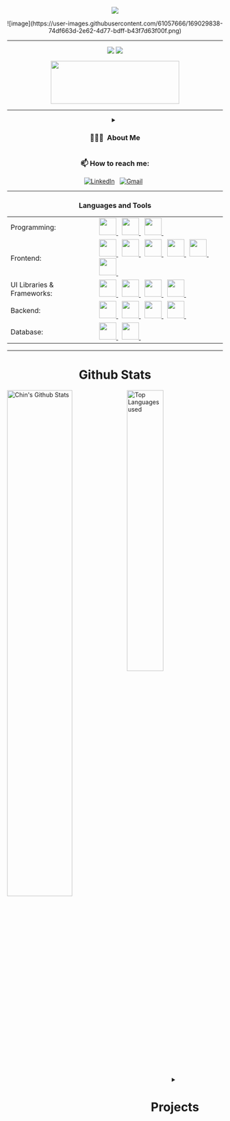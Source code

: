 <p align="center">
<img src="https://readme-typing-svg.herokuapp.com?font=Poppins&weight=700&size=28&duration=4500&pause=1000&color=0E75B6&width=350&center=true&width=480&lines=%3C+Hello+World,+Chin+Here+%2F%3E;%3C+Full+Stack+Wizard+%2F%3E">
</p>

<p align="center">
  ![image](https://user-images.githubusercontent.com/61057666/169029838-74df663d-2e62-4d77-bdff-b43f7d63f00f.png)
</p>
<hr>

<p align="center">
  <img src="https://komarev.com/ghpvc/?username=ChinmayeeAvadhani&color=red" ></img>
  <a href="https://github.com/ChinmayeeAvadhani"> <img src="https://img.shields.io/github/followers/ChinmayeeAvadhani?label=follow&style=social"></img> </a>
</p>

<p align="center">
  <a href="https://chinmayeeavadhani.tech" target="_blank"> 
    <img height=100 width=300 src="https://thumbs.dreamstime.com/b/portfolio-text-written-over-colorful-background-portfolio-business-texture-colorful-blocks-195693092.jpg"> 
  </a>
</p>
<hr>

<details align="center"> 
  <summary>
    <h3 align="center"> 👨🏻‍💻 &nbsp;About Me </h3>
  </summary>

  💡 &nbsp; Hi there! I'm Chin, a passionate **Frontend Developer** and an active **Open Source Contributor**. My journey in tech has been a blend of creating interactive web experiences and contributing to the open-source community. 
  
  🌱 &nbsp;Currently, I'm sharpening my skills in **Data Structures and Algorithms (DSA)** while building projects in **React**, **TypeScript**, and other frontend technologies. \
  💻 &nbsp;I love collaborating with developers from around the world and contributing to meaningful projects in the open-source space. 
  
  🚀 &nbsp;When I'm not coding, you'll find me exploring new tech trends, gaming, or playing sports like badminton and basketball.
</details>

<h3 align="center"> 📫 How to reach me: </h3>

<div align="center" width=full>
  <a href="https://www.linkedin.com/in/chinmayeeavadhani"><img alt="LinkedIn" src="https://img.shields.io/badge/linkedin%20-%230077B5.svg?&style=flat&logo=linkedin&logoColor=white"/></a> &nbsp;
  <a href="mailto:chinmayeeravadhani37@gmail.com"><img alt="Gmail" src="https://img.shields.io/badge/Gmail-D14836?style=flat&logo=gmail&logoColor=white" /></a> &nbsp;

</div>

<hr>

<h3 align="center">  Languages and Tools </h3>
<div align="center" width=full>

<table>
  <tr>
    <td>Programming:</td>
    <td>
      <a href="https://www.java.com" target="_blank"> <img src="https://skillicons.dev/icons?i=java" width="40" height="40"/> </a>&nbsp;
      <a href="https://www.python.org" target="_blank"> <img src="https://skillicons.dev/icons?i=py" width="40" height="40"/> </a>&nbsp;
      <a href="https://www.cprogramming.com/" target="_blank"> <img src="https://skillicons.dev/icons?i=c" width="40" height="40"/> </a>&nbsp;
    </td>
  </tr>
  <tr>
    <td>Frontend:</td>
    <td>
      <a href="https://www.w3.org/html/" target="_blank"> <img src="https://skillicons.dev/icons?i=html" width="40" height="40"/> </a>&nbsp;
      <a href="https://www.w3schools.com/css/" target="_blank"> <img src="https://skillicons.dev/icons?i=css" width="40" height="40"/> </a>&nbsp;
      <a href="https://developer.mozilla.org/en-US/docs/Web/JavaScript" target="_blank"> <img src="https://skillicons.dev/icons?i=js" width="40" height="40"/> </a>&nbsp; 
      <a href="https://www.typescriptlang.org/" target="_blank"> <img src="https://skillicons.dev/icons?i=ts" width="40" height="40"/> </a>&nbsp; 
      <a href="https://reactjs.org/" target="_blank"> <img src="https://skillicons.dev/icons?i=react" width="40" height="40"/> </a>&nbsp; 
      <a href="https://redux.js.org/" target="_blank"> <img src="https://skillicons.dev/icons?i=redux" width="40" height="40"/> </a>&nbsp; 
    </td>
  </tr>
  <tr>
    <td>UI Libraries & Frameworks:</td>
    <td>
      <a href="https://tailwindcss.com/" target="_blank"> <img src="https://skillicons.dev/icons?i=tailwind" width="40" height="40"/> </a>&nbsp;
      <a href="https://threejs.org/" target="_blank"> <img src="https://skillicons.dev/icons?i=threejs" width="40" height="40"/> </a>&nbsp;
      <a href="https://www.figma.com/" target="_blank"> <img src="https://skillicons.dev/icons?i=figma" width="40" height="40"/> </a>&nbsp;
      <a href="https://jestjs.io/" target="_blank"> <img src="https://skillicons.dev/icons?i=jest" width="40" height="40"/> </a>&nbsp;
    </td>
  </tr>
  <tr>
    <td>Backend:</td>
    <td>
      <a href="https://nodejs.org" target="_blank"> <img src="https://skillicons.dev/icons?i=nodejs" width="40" height="40"/> </a>&nbsp;
      <a href="https://expressjs.com" target="_blank"> <img src="https://skillicons.dev/icons?i=expressjs" width="40" height="40"/> </a>&nbsp;
      <a href="https://www.djangoproject.com/" target="_blank"> <img src="https://skillicons.dev/icons?i=django" width="40" height="40"/> </a>&nbsp;
      <a href="https://fastapi.tiangolo.com/" target="_blank"> <img src="https://skillicons.dev/icons?i=fastapi" width="40" height="40"/> </a>&nbsp;
    </td>
  </tr>
  <tr>
    <td>Database:</td>
    <td>
      <a href="https://www.mongodb.com/" target="_blank"> <img src="https://skillicons.dev/icons?i=mongodb" width="40" height="40"/> </a>&nbsp; 
      <a href="https://www.mysql.com/" target="_blank"> <img src="https://skillicons.dev/icons?i=mysql" width="40" height="40"/> </a>&nbsp;
    </td>
  </tr>
</table>

</div>
<hr>

<h1 align="center">Github Stats</h1>
 
<img align="left" alt="Chin's Github Stats" src="https://github-readme-stats.vercel.app/api?username=ChinmayeeAvadhani&&show_icons=true&theme=dark" width="55%"  />
<img alt="Top Languages used" src="https://github-readme-stats.vercel.app/api/top-langs/?username=ChinmayeeAvadhani&layout=compact&theme=dark" width="41%"  />
<br>

<details align="center">
  <summary>
    <h1 align="center">Projects</h1>
  </summary>

  <div align="center">
    <a href="https://z-social-7.netlify.app/"><img src="https://github-readme-stats.vercel.app/api/pin/?username=Chin
```
